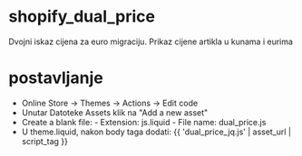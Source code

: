 # shopify_dual_price
Dvojni iskaz cijena za euro migraciju.
Prikaz cijene artikla u kunama i eurima


# postavljanje

- Online Store -> Themes -> Actions -> Edit code
- Unutar Datoteke Assets klik na "Add a new asset"
- Create a blank file:
        - Extension: js.liquid
        - File name: dual_price.js
- U theme.liquid, nakon body taga dodati: {{ 'dual_price_jq.js' | asset_url | script_tag }}
